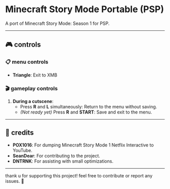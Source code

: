 # Minecraft Story Mode Portable (PSP)

A port of Minecraft Story Mode: Season 1 for PSP.

---

## 🎮 controls

### 📋 menu controls
- **Triangle**: Exit to XMB

### 🎬 gameplay controls
1. **During a cutscene**:
   - Press **R** and **L** simultaneously: Return to the menu without saving.
   - *(Not ready yet)* Press **R** and **START**: Save and exit to the menu.

---

## 👏 credits

- **POX1016**: For dumping Minecraft Story Mode 1 Netflix Interactive to YouTube.
- **SeanDear**: For contributing to the project.
- **DNTRNK**: For assisting with small optimizations.

---

thank u for supporting this project! feel free to contribute or report any issues. 🚀
